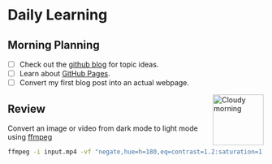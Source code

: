 # Daily Learning

## Morning Planning
- [ ] Check out the [github blog](https://github.blog/) for topic ideas.
- [ ] Learn about [GitHub Pages](https://skills.github.com/#first-day-on-github).
- [ ] Convert my first blog post into an actual webpage.
<img alt="Cloudy morning" src="https://octodex.github.com/images/cloud.jpg" width="100" align="right">


## Review
Convert an image or video from dark mode to light mode using [ffmpeg](https://www.ffmpeg.org)

```bash
ffmpeg -i input.mp4 -vf "negate,hue=h=180,eq=contrast=1.2:saturation=1.1" output.mp4
```
